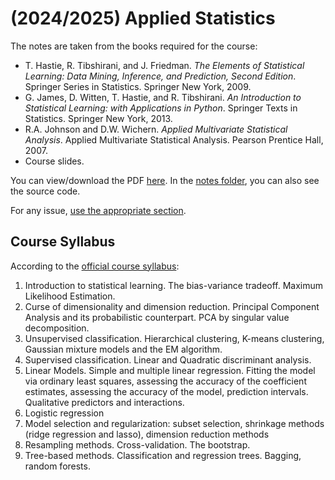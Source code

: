 # (2024/2025) Applied Statistics

The notes are taken from the books required for the course: 

- T. Hastie, R. Tibshirani, and J. Friedman. _The Elements of Statistical Learning: Data Mining, Inference, and Prediction, Second Edition_. Springer Series in Statistics. Springer New York, 2009.
- G. James, D. Witten, T. Hastie, and R. Tibshirani. _An Introduction to Statistical Learning: with Applications in Python_. Springer Texts in Statistics. Springer New York, 2013.
- R.A. Johnson and D.W. Wichern. _Applied Multivariate Statistical Analysis_. Applied Multivariate Statistical Analysis. Pearson Prentice Hall, 2007.
- Course slides.

You can view/download the PDF [here](notes/applied-statistics.pdf). In the [notes folder](notes/), you can also see the source code.

For any issue, [use the appropriate section](https://github.com/PoliMI-HPC-E-notes-projects-AndreVale69/HPC-E-PoliMI-university-notes/issues).

## Course Syllabus

According to the [official course syllabus](https://www11.ceda.polimi.it/schedaincarico/schedaincarico/controller/scheda_pubblica/SchedaPublic.do?&evn_default=evento&c_classe=840583&lang=EN&__pj0=0&__pj1=559a7466f3bb0e917b016c712caedafc):

1. Introduction to statistical learning. The bias-variance tradeoff. Maximum Likelihood Estimation.
2. Curse of dimensionality and dimension reduction. Principal Component Analysis and its probabilistic counterpart. PCA by singular value decomposition.
3. Unsupervised classification. Hierarchical clustering, K-means clustering, Gaussian mixture models and the EM algorithm.
4. Supervised classification. Linear and Quadratic discriminant analysis.
5. Linear Models. Simple and multiple linear regression. Fitting the model via ordinary least squares, assessing the accuracy of the coefficient estimates, assessing the accuracy of the model, prediction intervals. Qualitative predictors and interactions.
6. Logistic regression
7. Model selection and regularization: subset selection, shrinkage methods (ridge regression and lasso), dimension reduction methods
8. Resampling methods. Cross-validation. The bootstrap.
9. Tree-based methods. Classification and regression trees. Bagging, random forests.